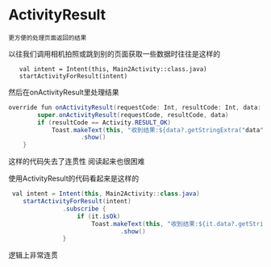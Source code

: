 # ActivityResult
    更方便的处理页面返回的结果
    
以往我们调用相机拍照或跳到别的页面获取一些数据时往往是这样的

```Java
   val intent = Intent(this, Main2Activity::class.java)
   startActivityForResult(intent)
```

然后在onActivityResult里处理结果

```Java
override fun onActivityResult(requestCode: Int, resultCode: Int, data: Intent?) {
        super.onActivityResult(requestCode, resultCode, data)
        if (resultCode == Activity.RESULT_OK)
            Toast.makeText(this, "收到结果:${data?.getStringExtra("data")}", Toast.LENGTH_SHORT)
                    .show()
    }
```

这样的代码失去了连贯性 阅读起来也很困难

使用ActivityResult的代码看起来是这样的

```Java
 val intent = Intent(this, Main2Activity::class.java)
    startActivityForResult(intent)
               .subscribe {
                   if (it.isOk)
                       Toast.makeText(this, "收到结果:${it.data?.getStringExtra("data")}", Toast.LENGTH_SHORT)
                               .show()
               }
```
逻辑上非常连贯